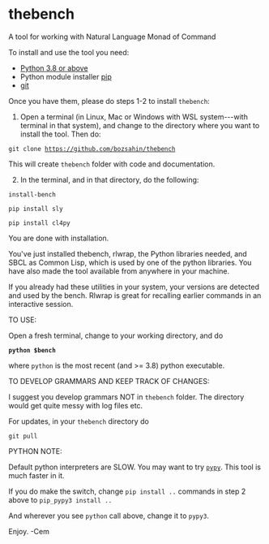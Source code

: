 # thebench
A tool for working with Natural Language Monad of Command


To install and use the tool you need:

- <a href="https://www.python.org/">Python 3.8  or above</a>
- Python module installer <a href="https://pypi.org/project/pip/">pip</a>
- <a href="https://git-scm.com/downloads">git</a>

Once you have them, please do steps 1-2 to install <code>thebench</code>:

1.  Open a terminal (in Linux, Mac or Windows with WSL system---with terminal in that system), 
   and change to the directory where you want to install the tool. Then do:

   <code>git clone https://github.com/bozsahin/thebench</code>

   This will create <code>thebench</code> folder with code and documentation.

2.  In the terminal, and in that directory, do  the following:

   <code>install-bench</code>

   <code>pip install sly</code>

   <code>pip install cl4py</code>

You are done with installation. 

You've just installed thebench, rlwrap, the Python libraries needed, and SBCL as Common Lisp, which is used by one of the python libraries. You have also made the tool available from anywhere in your machine.

If you already had these utilities in your system, your versions are detected and used by the bench. Rlwrap is great for recalling earlier commands in an interactive session.

TO USE:

Open a fresh terminal, change to your working directory, and do

   <code><b>python $bench</b></code>

where <code>python</code> is the most recent (and >= 3.8) python executable.


TO DEVELOP GRAMMARS AND KEEP TRACK OF CHANGES:

I suggest you develop grammars NOT in <code>thebench</code> folder.  The directory would get quite messy with log files etc.  

For updates, in your <code>thebench</code> directory do

   <code>git pull</code>

PYTHON NOTE:

Default python interpreters are SLOW. You may want to try <code><a href="https://pypy.org">pypy</a></code>.
This tool is much faster in it.
 
If you do make the switch, change <code>pip install ..</code> commands in step 2 above
to <code>pip_pypy3 install ..</code>


  And wherever you see <code>python</code> call above, change it to <code>pypy3</code>.

Enjoy.
-Cem

